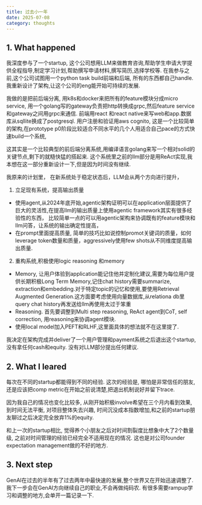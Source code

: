 ```yaml
---
title: 过去小一年
date: 2025-07-08
category: thoughts
---
```


## 1. What happened

我深度参与了一个startup, 这个公司想用LLM来做教育咨询,帮助学生申请大学提供全程指导,制定学习计划,帮助撰写申请材料,撰写简历,选择学校等. 在我参与之前,这个公司试图用一个python task build前端和后端, 所有的东西都自己handle. 我重新设计了架构,让这个公司的eng能开始可持续的发展.

我做的是把前后端分离, 用k8s和docker来把所有的feature模块分成micro service, 用一个golang写的gateway负责把http转换成grpc,然后feature service和gateway之间用grpc来通信. 前端用react 和react native来写web和app.数据库从sqllite换成了postgresql. 用户注册和验证用aws cognito, 这是一个比较简单的架构,在prototype p0阶段比较适合不同水平的几个人用适合自己pace的方式快速build一个系统,

这其实是一个比较典型的前后端分离系统,用编译语言golang来写一个相对solid的关键节点,剩下的就糙快猛的搭起来. 这个系统里之前的llm部分是用ReAct实现,我本想在这一部分重新设计一下,但是因为时间没有继续. 

我原来的计划里， 在新系统处于稳定状态后，LLM会从两个方向进行提升，
1. 立足现有系统，提高输出质量
- 使用agent,从2024年底开始,agentic架构证明可以在application层面提供了巨大的灵活性,在提高llm的输出质量上使用agentic framework其实有很多经验性的东西， 比较简单一点的可以用agentic架构来协调既有的feature模块和llm问答，让系统的输出确定性提高，
- 在prompt里面提高质量, 简单的技巧比如说控制promot关键词的质量，如何leverage token数量和质量，aggressively使用few shots从不同维度提高输出质量.
2. 重构系统,积极使用logic reasoning 和memory
- Memory, 让用户体验到application能记住他并定制化建议,需要为每位用户提供长期积极Long Term Memory,记住chat history需要summarize, extraction和embedding.对于特定topic的记忆和使用,要使用Retrieval Augmented Generation.这方面要考虑使用向量数据库,从relationa db里query chat history再发送给llm再使用太过于笨重
- Reasoning. 首先要调整到Multi step reasoning, ReAct agent到CoT, self correction, 用reasoning来协调agent模块.
- 使用local model加入PEFT和RLHF,这里面具体的想法就不在这里提了. 


我决定在架构完成并deliver了一个用户管理和payment系统之后退出这个startup, 没有拿任何cash和equity. 没有对LLM部分提出任何建议.

## 2. What I leared
每次在不同的startup都能得到不同的经验. 这次的经验是, 哪怕是非常信任的朋友,还是应该把comp metric在开始之前说清楚,把退出机制说好并留下trace. 

因为我自己的情况也变化比较多, 从刚开始积极involve希望在三个月内看到效果, 到时间无法平衡, 对项目整体失去兴趣, 时间沉没成本指数增加,和之前的startup朋友聊过之后决定完全放弃1%的equity.

和上一次的startup相比, 觉得养个小朋友之后对时间割裂度比想象中大了2个数量级, 之前对时间管理的经验已经完全不适用现在的情况. 这也是对公司founder expectation management做的不好的地方.

## 3. Next step
GenAI在过去的半年有了过去两年中最快速的发展,整个世界又在开始迅速调整了.我下一步会在GenAI方向继续自己的职业,不会再做纯码农. 有很多需要rampup学习和调整的地方,会单开一篇记录一下.
